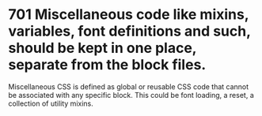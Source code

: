 # 701 Miscellaneous code like mixins, variables, font definitions and such, should be kept in one place, separate from the block files.

Miscellaneous CSS is defined as global or reusable CSS code that cannot be associated with any specific block. This could be font loading, a reset, a collection of utility mixins.
